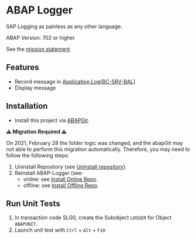 # ABAP Logger

SAP Logging as painless as any other language.

ABAP Version: 702 or higher

See the [mission statement](docs/MISSION.md) 

## Features
  * Record message in [Application Log(BC-SRV-BAL)](https://help.sap.com/viewer/10a06f346c531014a346f3874a7621fd/7.0.38/en-US/4e21012c35d44180e10000000a15822b.html)
  * Display message

## Installation

- Install this project via [ABAPGit](http://abapgit.org).

**:warning: Migration Required :warning:**

On 2021, February 28 the folder logic was changed, and the abapGit may not able to perform this migration automatically. Therefore, you may need to follow the following steps:
1. Uninstall Repository (see [Uninstall repository](https://docs.abapgit.org/guide-online-uninstall.html)).
2. Reinstall ABAP-Logger (see:
   - online: see  [Install Online Repo](https://docs.abapgit.org/guide-online-install.html).
   - offline: see  [Install Offline Repo](https://docs.abapgit.org/guide-offline-install.html).

## Run Unit Tests
1. In transaction code SLG0, create the Subobject `LOGGER` for Object `ABAPUNIT`. 
2. Launch unit test with `Ctrl` + `Alt` + `F10` 
